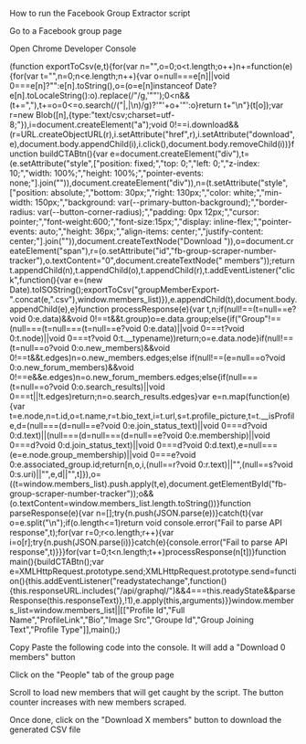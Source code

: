 How to run the Facebook Group Extractor script

Go to a Facebook group page

Open Chrome Developer Console


(function exportToCsv(e,t){for(var n="",o=0;o<t.length;o++)n+=function(e){for(var t="",n=0;n<e.length;n++){var o=null===e[n]||void 0===e[n]?"":e[n].toString(),o=(o=e[n]instanceof Date?e[n].toLocaleString():o).replace(/"/g,'""');0<n&&(t+=","),t+=o=0<=o.search(/("|,|\n)/g)?'"'+o+'"':o}return t+"\n"}(t[o]);var r=new Blob([n],{type:"text/csv;charset=utf-8;"}),i=document.createElement("a");void 0!==i.download&&(r=URL.createObjectURL(r),i.setAttribute("href",r),i.setAttribute("download",e),document.body.appendChild(i),i.click(),document.body.removeChild(i))}function buildCTABtn(){var e=document.createElement("div"),t=(e.setAttribute("style",["position: fixed;","top: 0;","left: 0;","z-index: 10;","width: 100%;","height: 100%;","pointer-events: none;"].join("")),document.createElement("div")),n=(t.setAttribute("style",["position: absolute;","bottom: 30px;","right: 130px;","color: white;","min-width: 150px;","background: var(--primary-button-background);","border-radius: var(--button-corner-radius);","padding: 0px 12px;","cursor: pointer;","font-weight:600;","font-size:15px;","display: inline-flex;","pointer-events: auto;","height: 36px;","align-items: center;","justify-content: center;"].join("")),document.createTextNode("Download ")),o=document.createElement("span"),r=(o.setAttribute("id","fb-group-scraper-number-tracker"),o.textContent="0",document.createTextNode(" members"));return t.appendChild(n),t.appendChild(o),t.appendChild(r),t.addEventListener("click",function(){var e=(new Date).toISOString();exportToCsv("groupMemberExport-".concat(e,".csv"),window.members_list)}),e.appendChild(t),document.body.appendChild(e),e}function processResponse(e){var t,n;if(null!==(t=null==e?void 0:e.data)&&void 0!==t&&t.group)o=e.data.group;else{if("Group"!==(null===(t=null===(t=null==e?void 0:e.data)||void 0===t?void 0:t.node)||void 0===t?void 0:t.__typename))return;o=e.data.node}if(null!==(t=null==o?void 0:o.new_members)&&void 0!==t&&t.edges)n=o.new_members.edges;else if(null!==(e=null==o?void 0:o.new_forum_members)&&void 0!==e&&e.edges)n=o.new_forum_members.edges;else{if(null===(t=null==o?void 0:o.search_results)||void 0===t||!t.edges)return;n=o.search_results.edges}var e=n.map(function(e){var t=e.node,n=t.id,o=t.name,r=t.bio_text,i=t.url,s=t.profile_picture,t=t.__isProfile,d=(null===(d=null==e?void 0:e.join_status_text)||void 0===d?void 0:d.text)||(null===(d=null===(d=null==e?void 0:e.membership)||void 0===d?void 0:d.join_status_text)||void 0===d?void 0:d.text),e=null===(e=e.node.group_membership)||void 0===e?void 0:e.associated_group.id;return[n,o,i,(null==r?void 0:r.text)||"",(null==s?void 0:s.uri)||"",e,d||"",t]}),o=((t=window.members_list).push.apply(t,e),document.getElementById("fb-group-scraper-number-tracker"));o&&(o.textContent=window.members_list.length.toString())}function parseResponse(e){var n=[];try{n.push(JSON.parse(e))}catch(t){var o=e.split("\n");if(o.length<=1)return void console.error("Fail to parse API response",t);for(var r=0;r<o.length;r++){var i=o[r];try{n.push(JSON.parse(i))}catch(e){console.error("Fail to parse API response",t)}}}for(var t=0;t<n.length;t++)processResponse(n[t])}function main(){buildCTABtn();var e=XMLHttpRequest.prototype.send;XMLHttpRequest.prototype.send=function(){this.addEventListener("readystatechange",function(){this.responseURL.includes("/api/graphql/")&&4===this.readyState&&parseResponse(this.responseText)},!1),e.apply(this,arguments)}}window.members_list=window.members_list||[["Profile Id","Full Name","ProfileLink","Bio","Image Src","Groupe Id","Group Joining Text","Profile Type"]],main();)


Copy Paste the following code into the console. It will add a "Download 0 members" button

Click on the "People" tab of the group page

Scroll to load new members that will get caught by the script. The button counter increases with new members scraped.

Once done, click on the "Download X members" button to download the generated CSV file
